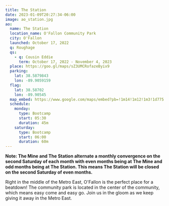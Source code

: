 ```yaml
---
title: The Station
date: 2023-01-09T20:27:34-06:00
image: ao_station.jpg
ao:
  name: The Station
  location_name: O'Fallon Community Park
  city: O'Fallon
  launched: October 17, 2022
  q: Roughage
  qs:
    - q: Cousin Eddie
      term: October 17, 2022 - November 4, 2023
  place: https://goo.gl/maps/sZ3UMCRofazeByix9
  parking:
    lat: 38.5879843
    lon: -89.9059159
  flag:
    lat: 38.58702
    lon: -89.90545
  map_embed: https://www.google.com/maps/embed?pb=!1m14!1m12!1m3!1d775.6067126958075!2d-89.90558875239073!3d38.58744826198527!2m3!1f0!2f0!3f0!3m2!1i1024!2i768!4f13.1!5e1!3m2!1sen!2sus!4v1676127330425!5m2!1sen!2sus
  schedule:
    monday:
      type: Bootcamp
      start: 05:30
      duration: 45m
    saturday:
      type: Bootcamp
      start: 06:00
      duration: 60m
---
```

**Note: The Mine and The Station alternate a monthly convergence on the second Saturday of each month with even months being at The Mine and odd months being at The Station. This means The Station will be closed on the second Saturday of even months.**

Right in the middle of the Metro East, O'Fallon is the perfect place for a beatdown!
The community park is located in the center of the community, which means easy come and easy go.
Join us in the gloom as we keep giving it away in the Metro East.
